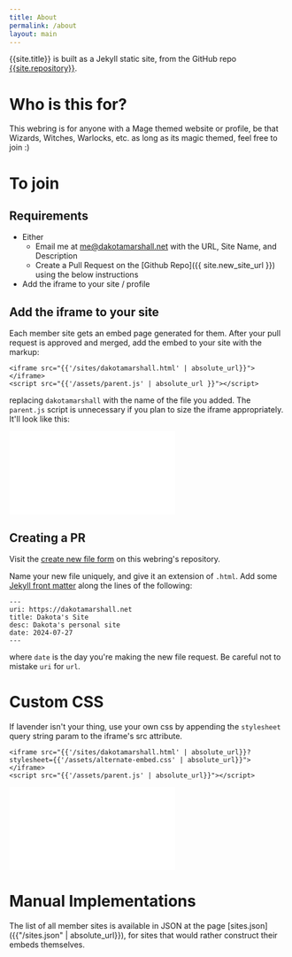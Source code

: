 ```yaml
---
title: About
permalink: /about
layout: main
---
```


{{site.title}} is built as a Jekyll static site, from the GitHub repo [{{site.repository}}]({{site.repository}}).

# Who is this for?

This webring is for anyone with a Mage themed website or profile, be that Wizards, Witches, Warlocks, etc. as long as its magic themed, feel free to join :) 

# To join

## Requirements

- Either
  - Email me at [me@dakotamarshall.net](mailto://me@dakotamarshall.net) with the URL, Site Name, and Description
  - Create a Pull Request on the [Github Repo]({{ site.new_site_url }}) using the below instructions
- Add the iframe to your site / profile

## Add the iframe to your site

Each member site gets an embed page generated for them. After your pull request is approved and merged, add the embed to your site with the markup:

```
<iframe src="{{'/sites/dakotamarshall.html' | absolute_url}}">
</iframe>
<script src="{{'/assets/parent.js' | absolute_url }}"></script>
```

replacing `dakotamarshall` with the name of the file you added. The `parent.js` script is unnecessary if you plan to size the iframe appropriately. It'll look like this:

<style type="text/css">
  iframe {
    border: none;
  }
</style>
<iframe src="{{'/sites/dakotamarshall.html' | absolute_url}}">
</iframe>
<script src="{{'/assets/parent.js' | absolute_url}}"></script>

## Creating a PR

Visit the [create new file form]({{site.new_site_url}}) on this webring's repository.

Name your new file uniquely, and give it an extension of `.html`. Add some [Jekyll front matter](https://jekyllrb.com/docs/front-matter/) along the lines of the following:

```
---
uri: https://dakotamarshall.net
title: Dakota's Site
desc: Dakota's personal site
date: 2024-07-27
---
```

where `date` is the day you're making the new file request. Be careful not to mistake `uri` for `url`.

# Custom CSS

If lavender isn't your thing, use your own css by appending the `stylesheet` query string param to the iframe's src attribute.

```
<iframe src="{{'/sites/dakotamarshall.html' | absolute_url}}?stylesheet={{'/assets/alternate-embed.css' | absolute_url}}">
</iframe>
<script src="{{'/assets/parent.js' | absolute_url}}"></script>
```

<iframe src="{{'/sites/dakotamarshall.html' | absolute_url}}?stylesheet={{'/assets/alternate-embed.css' | absolute_url}}">
</iframe>
<script src="{{'/assets/parent.js' | absolute_url}}"></script>

# Manual Implementations

The list of all member sites is available in JSON at the page [sites.json]({{"/sites.json" | absolute_url}}), for sites that would rather construct their embeds themselves.
